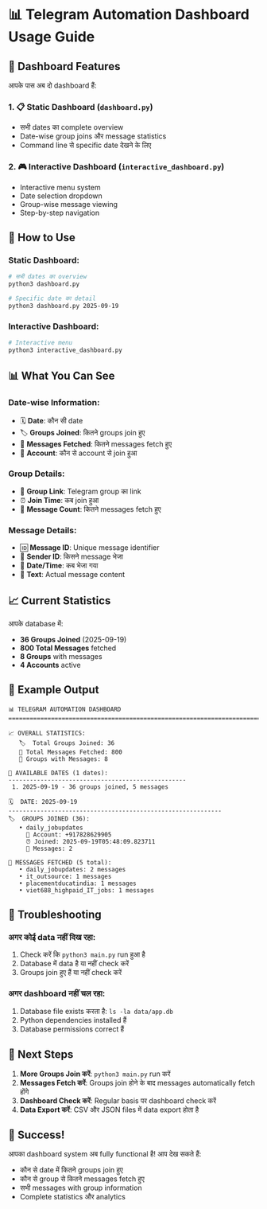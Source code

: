# 📊 Telegram Automation Dashboard Usage Guide

## 🎯 Dashboard Features

आपके पास अब दो dashboard हैं:

### 1. 📋 Static Dashboard (`dashboard.py`)
- सभी dates का complete overview
- Date-wise group joins और message statistics
- Command line से specific date देखने के लिए

### 2. 🎮 Interactive Dashboard (`interactive_dashboard.py`)
- Interactive menu system
- Date selection dropdown
- Group-wise message viewing
- Step-by-step navigation

## 🚀 How to Use

### Static Dashboard:
```bash
# सभी dates का overview
python3 dashboard.py

# Specific date का detail
python3 dashboard.py 2025-09-19
```

### Interactive Dashboard:
```bash
# Interactive menu
python3 interactive_dashboard.py
```

## 📊 What You Can See

### Date-wise Information:
- 🗓️ **Date**: कौन सी date
- 🏷️ **Groups Joined**: कितने groups join हुए
- 💬 **Messages Fetched**: कितने messages fetch हुए
- 📱 **Account**: कौन से account से join हुआ

### Group Details:
- 🔗 **Group Link**: Telegram group का link
- ⏰ **Join Time**: कब join हुआ
- 💬 **Message Count**: कितने messages fetch हुए

### Message Details:
- 🆔 **Message ID**: Unique message identifier
- 👤 **Sender ID**: किसने message भेजा
- 📅 **Date/Time**: कब भेजा गया
- 💬 **Text**: Actual message content

## 📈 Current Statistics

आपके database में:
- **36 Groups Joined** (2025-09-19)
- **800 Total Messages** fetched
- **8 Groups** with messages
- **4 Accounts** active

## 🎯 Example Output

```
📊 TELEGRAM AUTOMATION DASHBOARD
================================================================================

📈 OVERALL STATISTICS:
   🏷️  Total Groups Joined: 36
   💬 Total Messages Fetched: 800
   📱 Groups with Messages: 8

📅 AVAILABLE DATES (1 dates):
--------------------------------------------------
 1. 2025-09-19 - 36 groups joined, 5 messages

🗓️  DATE: 2025-09-19
------------------------------------------------------------
🏷️  GROUPS JOINED (36):
   • daily_jobupdates
     📱 Account: +917828629905
     ⏰ Joined: 2025-09-19T05:48:09.823711
     💬 Messages: 2

💬 MESSAGES FETCHED (5 total):
   • daily_jobupdates: 2 messages
   • it_outsource: 1 messages
   • placementducatindia: 1 messages
   • viet688_highpaid_IT_jobs: 1 messages
```

## 🔧 Troubleshooting

### अगर कोई data नहीं दिख रहा:
1. Check करें कि `python3 main.py` run हुआ है
2. Database में data है या नहीं check करें
3. Groups join हुए हैं या नहीं check करें

### अगर dashboard नहीं चल रहा:
1. Database file exists करता है: `ls -la data/app.db`
2. Python dependencies installed हैं
3. Database permissions correct हैं

## 📱 Next Steps

1. **More Groups Join करें**: `python3 main.py` run करें
2. **Messages Fetch करें**: Groups join होने के बाद messages automatically fetch होंगे
3. **Dashboard Check करें**: Regular basis पर dashboard check करें
4. **Data Export करें**: CSV और JSON files में data export होता है

## 🎉 Success!

आपका dashboard system अब fully functional है! आप देख सकते हैं:
- कौन से date में कितने groups join हुए
- कौन से group से कितने messages fetch हुए
- सभी messages with group information
- Complete statistics और analytics
